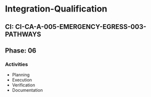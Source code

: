 # Integration-Qualification

## CI: CI-CA-A-005-EMERGENCY-EGRESS-003-PATHWAYS
## Phase: 06

### Activities
- Planning
- Execution
- Verification
- Documentation
